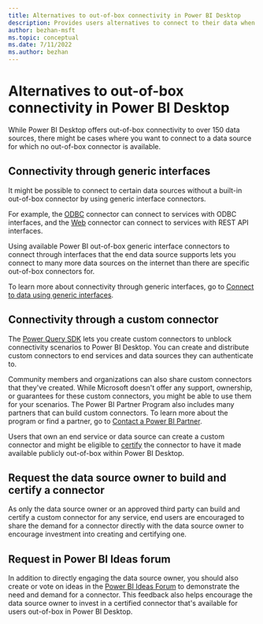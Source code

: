 ```yaml
---
title: Alternatives to out-of-box connectivity in Power BI Desktop
description: Provides users alternatives to connect to their data when no out-of-box connector is available
author: bezhan-msft
ms.topic: conceptual
ms.date: 7/11/2022
ms.author: bezhan
---
```


# Alternatives to out-of-box connectivity in Power BI Desktop

While Power BI Desktop offers out-of-box connectivity to over 150 data sources, there might be cases where you want to connect to a data source for which no out-of-box connector is available.

## Connectivity through generic interfaces

It might be possible to connect to certain data sources without a built-in out-of-box connector by using generic interface connectors.

For example, the [ODBC](Connectors/ODBC.md) connector can connect to services with ODBC interfaces, and the [Web](Connectors/Web/Web.md) connector can connect to services with REST API interfaces.

Using available Power BI out-of-box generic interface connectors to connect through interfaces that the end data source supports lets you connect to many more data sources on the internet than there are specific out-of-box connectors for.

To learn more about connectivity through generic interfaces, go to [Connect to data using generic interfaces](connect-using-generic-interfaces.md).

## Connectivity through a custom connector

The [Power Query SDK](./installingsdk.md) lets you create custom connectors to unblock connectivity scenarios to Power BI Desktop. You can create and distribute custom connectors to end services and data sources they can authenticate to.

Community members and organizations can also share custom connectors that they've created. While Microsoft doesn't offer any support, ownership, or guarantees for these custom connectors, you might be able to use them for your scenarios. The Power BI Partner Program also includes many partners that can build custom connectors. To learn more about the program or find a partner, go to [Contact a Power BI Partner](https://powerbi.microsoft.com/find-a-partner/?term=Power+Query).

Users that own an end service or data source can create a custom connector and might be eligible to [certify](./CertificationSubmission.md) the connector to have it made available publicly out-of-box within Power BI Desktop.

## Request the data source owner to build and certify a connector

As only the data source owner or an approved third party can build and certify a custom connector for any service, end users are encouraged to share the demand for a connector directly with the data source owner to encourage investment into creating and certifying one.

## Request in Power BI Ideas forum

In addition to directly engaging the data source owner, you should also create or vote on ideas in the [Power BI Ideas Forum](https://ideas.powerbi.com) to demonstrate the need and demand for a connector. This feedback also helps encourage the data source owner to invest in a certified connector that's available for users out-of-box in Power BI Desktop.
